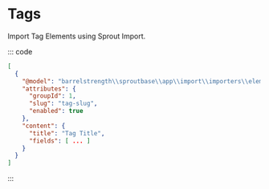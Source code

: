 # Tags

Import Tag Elements using Sprout Import.

::: code

``` json Craft 3
[
  {
    "@model": "barrelstrength\\sproutbase\\app\\import\\importers\\elements\\Tag",
    "attributes": {
      "groupId": 1,
      "slug": "tag-slug",
      "enabled": true
    },
    "content": {
      "title": "Tag Title",
      "fields": [ ... ]
    }
  }
]
```

:::